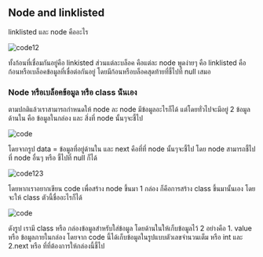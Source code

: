## Node and linklisted

linklisted และ node คืออะไร 

![code12](https://media.discordapp.net/attachments/784804366904590388/1074030131280097291/image.png?width=757&height=437)

ทั้งก้อนที่เชื่อมกันอยู่คือ linkisted ส่วนแต่ละบล็อค คือแต่ละ node พูดง่ายๆ คือ linklisted คือก้อนหรือเบล็อคข้อมูลที่เขื่อต่อกันอยู่ โดยมีก้อนหรือบล็อคสุดท้ายที่ชี้ไปที่ null เสมอ

### Node หรือเบล็อคข้อมูล หรือ class น้ันเอง

 ตามปกติแล้วเราสามารถกำหนดให้ node ละ node มีข้อมูลอะไรก็ได้ แต่โดยทั่วไปจะมีอยู่ 2 ข้อมูลด้านใน คือ ข้อมูลในกล่อง และ สิ่งที่ node นั้นๆจะชี้ไป

 ![code](https://media.discordapp.net/attachments/784804366904590388/1074036745311633539/image.png?width=732&height=437)

 โดยจากรูป 
 data = ข้อมูลที่อยู่ด้านใน และ next คือที่ที่ node นั้นๆจะชี้ไป โดย node สามารถชี้ไปที่ node อื่นๆ หรือ ชี้ไปที่ null ก็ได้ 

 ![code123](https://media.discordapp.net/attachments/784804366904590388/1074037908832526410/image.png?width=680&height=437)

โดยหากเราอยากเขียน code เพื่อสร้าง node ขึ้นมา 1 กล่อง ก็คือการสร้าง class ขึ้นมานั้นเอง โดยจะให้ class ตัวนี้ชื่ออะไรก็ได้

![code](https://media.discordapp.net/attachments/784804366904590388/1074038486585323530/image.png)

ดังรูป เรามี class หรือ กล่องข้อมูลสำหรับใส่ข้อมูล โดยด้านในให้เก็บข้อมูลไว้ 2 อย่างคือ 1. value หรือ ข้อมูลภายในกล่อง โดยจาก code นี้ได้เก็บข้อมูลในรูปแบบตัวเลขจำนวนเต็ม หรือ int และ 2.next หรือ ที่ที่ต้องการให้กล่องนี้ชี้ไป

